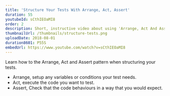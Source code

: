 ```yaml
---
title: 'Structure Your Tests With Arrange, Act, Assert'
duration: 55
youtubeId: sCthIEOaMI8
order: 2
description: Short, instructive video about using 'Arrange, Act And Assert' when testing python. See an example test being written that breaks down testing structure line by line.
thumbnailUrl: /thumbnails/structure-tests.png
uploadDate: 2018-08-01
duration8601: P55S
embedUrl: https://www.youtube.com/watch?v=sCthIEOaMI8
---
```


Learn how to the Arrange, Act and Assert pattern when structuring your tests.

- Arrange, setup any variables or conditions your test needs.
- Act, execute the code you want to test.
- Assert, Check that the code behaviours in a way that you would expect.
